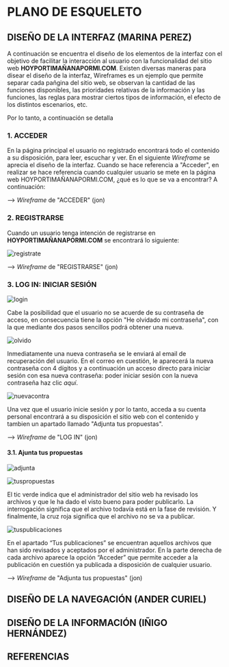 # PLANO DE ESQUELETO


## DISEÑO DE LA INTERFAZ (MARINA PEREZ)
A continuación se encuentra el diseño de los elementos de la interfaz con el objetivo de facilitar la interacción al usuario con la funcionalidad del sitio web **HOYPORTIMAÑANAPORMI.COM**. Existen diversas maneras para disear el diseño de la interfaz, Wireframes es un ejemplo que permite separar cada pañgina del sitio web, se observan la cantidad de las funciones disponibles, las prioridades relativas de la información y las funciones, las reglas para mostrar ciertos tipos de información, el efecto de los distintos escenarios, etc. 

Por lo tanto, a continuación se detalla 

### 1. ACCEDER
En la página principal el usuario no registrado encontrará todo el contenido a su disposición, para leer, escuchar y ver. En el siguiente *Wireframe* se aprecia el diseño de la interfaz. Cuando se hace referencia a "Acceder", en realizar se hace referencia cuando cualquier usuario se mete en la página web HOYPORTIMAÑANAPORMI.COM, ¿qué es lo que se va a encontrar? A continuación:


--> *Wireframe* de "ACCEDER" (jon)




### 2. REGISTRARSE
Cuando un usuario tenga intención de registrarse en **HOYPORTIMAÑANAPORMI.COM** se encontrará lo siguiente:

![registrate](/proyectoweb-genero/4-esqueleto/registrate.png)

--> *Wireframe* de "REGISTRARSE" (jon)



### 3. LOG IN: INICIAR SESIÓN

![login](/proyectoweb-genero/4-esqueleto/login.png)

Cabe la posibilidad que el usuario no se acuerde de su contraseña de acceso, en consecuencia tiene la opción "He olvidado mi contraseña", con la que mediante dos pasos sencillos podrá obtener una nueva. 

![olvido](/proyectoweb-genero/4-esqueleto/olvido.png)

Inmediatamente una nueva contraseña se le enviará al email de recuperación del usuario. En el correo en cuestión, le aparecerá la nueva contraseña con 4 dígitos y a continuación un acceso directo para iniciar sesión con esa nueva contraseña: poder iniciar sesión con la nueva contraseña haz clic *aquí*.

![nuevacontra](/proyectoweb-genero/4-esqueleto/nuevacontra.png)

Una vez que el usuario inicie sesión y por lo tanto, acceda a su cuenta personal encontrará a su disposición el sitio web con el contenido y tambien un apartado llamado "Adjunta tus propuestas". 

--> *Wireframe* de "LOG IN" (jon)




#### 3.1. Ajunta tus propuestas

![adjunta](/proyectoweb-genero/4-esqueleto/adjunta.png)

![tuspropuestas](/proyectoweb-genero/4-esqueleto/tuspropuestas.png)

El tic verde indica que el administrador del sitio web ha revisado los archivos y que le ha dado el visto bueno para poder publicarlo. La interrogación significa que el archivo todavía está en la fase de revisión. Y finalmente, la cruz roja significa que el archivo no se va a publicar. 

![tuspublicaciones](/proyectoweb-genero/4-esqueleto/tuspublicaciones.png)

En el apartado “Tus publicaciones” se encuentran aquellos archivos que han sido revisados y aceptados por el administrador. En la parte derecha de cada archivo aparece la opción “Acceder” que permite acceder a la publicación en cuestión ya publicada a disposición de cualquier usuario. 


--> *Wireframe* de "Adjunta tus propuestas" (jon)




## DISEÑO DE LA NAVEGACIÓN (ANDER CURIEL)

## DISEÑO DE LA INFORMACIÓN (IÑIGO HERNÁNDEZ)



## REFERENCIAS